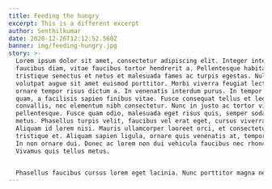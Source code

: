 ```yaml
---
title: Feeding the hungry
excerpt: This is a different excerpt
author: Senthilkumar
date: 2020-12-26T12:12:52.560Z
banner: img/feeding-hungry.jpg
story: >-
  Lorem ipsum dolor sit amet, consectetur adipiscing elit. Integer interdum
  faucibus diam, vitae faucibus tortor hendrerit a. Pellentesque habitant morbi
  tristique senectus et netus et malesuada fames ac turpis egestas. Nulla
  volutpat augue sit amet euismod porttitor. Morbi viverra feugiat lectus,
  ornare tempor risus dictum a. In venenatis interdum purus. In tempor nisi
  quam, a facilisis sapien finibus vitae. Fusce consequat tellus et leo
  convallis, nec elementum nibh consectetur. Nunc in justo ac tortor viverra
  pellentesque. Fusce quam odio, malesuada eget risus quis, semper sodales
  metus. Phasellus turpis velit, faucibus vel erat eget, cursus viverra nisi.
  Aliquam id lorem nisi. Mauris ullamcorper laoreet orci, et consectetur erat
  tristique et. Aliquam sapien ligula, ornare quis venenatis at, tempor in enim.
  In non ornare dui. Donec ac lorem non dui vehicula faucibus nec rhoncus magna.
  Vivamus quis tellus metus.


  Phasellus faucibus cursus lorem eget lacinia. Nunc porttitor magna neque. Nam sed convallis nisi. Cras quis volutpat massa. Fusce ac varius odio, nec euismod felis. Fusce dapibus nulla tincidunt commodo maximus. Mauris at elit vel purus malesuada posuere non et tellus. Duis efficitur turpis auctor, tincidunt dolor sed, convallis augue. Nulla nec pharetra est. Nunc nisi augue, fermentum commodo egestas nec, lobortis non ex. Nullam ac felis at lorem elementum tempus.
---
```

